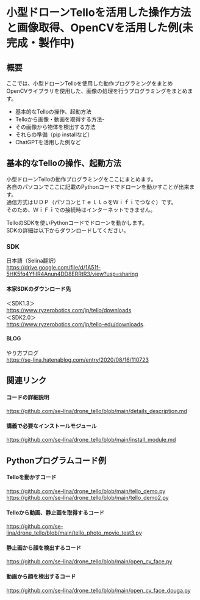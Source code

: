 # 小型ドローンTelloを活用した操作方法と画像取得、OpenCVを活用した例(未完成・製作中)

## 概要
ここでは、小型ドローンTelloを使用した動作プログラミングをまとめ  
OpenCVライブラリを使用した、画像の処理を行うプログラミングをまとめます。
- 基本的なTelloの操作、起動方法
- Telloから画像・動画を取得する方法- 
- その画像から物体を検出する方法
- それらの準備（pip installなど）
- ChatGPTを活用した例など

## 基本的なTelloの操作、起動方法
小型ドローンTelloの動作プログラミングをここにまとめます。  
各自のパソコンでここに記載のPythonコードでドローンを動かすことが出来ます。  
通信方式はＵＤＰ（パソコンとＴｅｌｌｏをＷｉｆｉでつなぐ）です。  
そのため、ＷｉＦｉでの接続時はインターネットできません。  
  
TelloのSDKを使いPythonコードでドローンを動かします。  
SDKの詳細は以下からダウンロードしてください。  
 
### SDK
日本語（Selina翻訳）  
https://drive.google.com/file/d/1A51f-5HK5fq4YfiIR4Anun4DD8ERRtR3/view?usp=sharing


#### 本家SDKのダウンロード先
＜SDK1.3＞  
https://www.ryzerobotics.com/jp/tello/downloads  
＜SDK2.0＞  
 https://www.ryzerobotics.com/jp/tello-edu/downloads. 
 
#### BLOG
やり方ブログ    
https://se-lina.hatenablog.com/entry/2020/08/16/110723
 
 
## 関連リンク
#### コードの詳細説明
https://github.com/se-lina/drone_tello/blob/main/details_description.md
#### 講義で必要なインストールモジュール
https://github.com/se-lina/drone_tello/blob/main/install_module.md


## Pythonプログラムコード例
#### Telloを動かすコード
https://github.com/se-lina/drone_tello/blob/main/tello_demo.py
https://github.com/se-lina/drone_tello/blob/main/tello_demo2.py

#### Telloから動画、静止画を取得するコード
https://github.com/se-lina/drone_tello/blob/main/tello_photo_movie_test3.py

#### 静止画から顔を検出するコード
https://github.com/se-lina/drone_tello/blob/main/open_cv_face.py

#### 動画から顔を検出するコード
https://github.com/se-lina/drone_tello/blob/main/open_cv_face_douga.py
